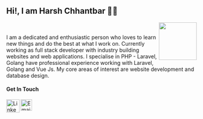 
<h2>Hi!, I am Harsh Chhantbar 🙋🏻‍ </h2> 
<img align='right' src="https://media.giphy.com/media/H7AmqyARFEc7S1Smtl/giphy.gif" width="100">

<br/>
<p>I am a dedicated and enthusiastic person who loves to learn new things and do the best at what I work on. Currently working as full stack developer with industry building websites and web applications. I specialise in PHP - Laravel, Golang have professional experience working with Laravel, Golang and Vue Js. My core areas of interest are website development and database design.</p> 

 <h4>Get In Touch</h4>

[<img align="left" alt="LinkedIn - Harsh Chhantbar" width="35px" src="https://img.icons8.com/fluent/96/000000/linkedin.png"/>](https://www.linkedin.com/in/harsh-chhantbar) 
[<img align="left" alt="Email - Harsh Chhantbar" width="30px" src="https://img.icons8.com/cute-clipart/64/000000/upload-mail.png" />](mailto:hchhatbar86@gmail.com) 
<br/>

